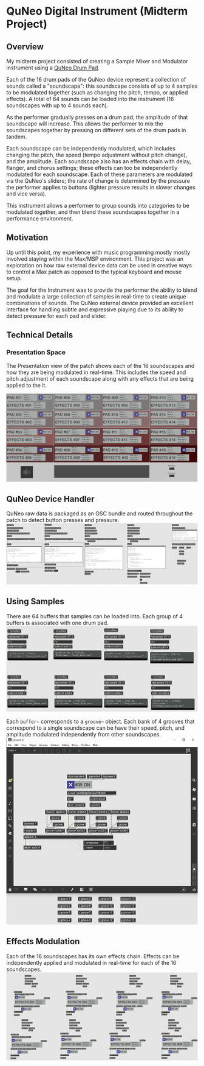 # QuNeo Digital Instrument (Midterm Project)

## Overview

My midterm project consisted of creating a Sample Mixer and Modulator instrument using a [QuNeo Drum Pad](https://www.keithmcmillen.com/products/quneo/).

Each of the 16 drum pads of the QuNeo device represent a collection of sounds called a "soundscape": this soundscape consists of up to 4 samples to be modulated together (such as changing the pitch, tempo, or applied effects). A total of 64 sounds can be loaded into the instrument (16 soundscapes with up to 4 sounds each).

As the performer gradually presses on a drum pad, the amplitude of that soundscape will increase. This allows the performer to mix the soundscapes together by pressing on different sets of the drum pads in tandem.

Each soundscape can be independently modulated, which includes changing the pitch, the speed (tempo adjustment without pitch change), and the amplitude. Each soundscape also has an effects chain with delay, flanger, and chorus settings; these effects can too be independently modulated for each soundscape. Each of these parameters are modulated via the QuNeo's sliders; the rate of change is determined by the pressure the performer applies to buttons (lighter pressure results in slower changes and vice versa).

This instrument allows a performer to group sounds into categories to be modulated together, and then blend these soundscapes together in a performance environment.

## Motivation

Up until this point, my experience with music programming mostly mostly involved staying within the Max/MSP environment. This project was an exploration on how raw external device data can be used in creative ways to control a Max patch as opposed to the typical keyboard and mouse setup.

The goal for the Instrument was to provide the performer the ability to blend and modulate a large collection of samples in real-time to create unique combinations of sounds. The QuNeo external device provided an excellent interface for handling subtle and expressive playing due to its ability to detect pressure for each pad and slider.

## Technical Details

### Presentation Space

The Presentation view of the patch shows each of the 16 soundscapes and how they are being modulated in real-time. This includes the speed and pitch adjustment of each soundscape along with any effects that are being applied to the it.

![presentation](../media/midterm/main-presentation.PNG)

## QuNeo Device Handler

QuNeo raw data is packaged as an OSC bundle and routed throughout the patch to detect button presses and pressure.
![quneo](../media/midterm/quneo-handler.PNG)

## Using Samples

There are 64 buffers that samples can be loaded into. Each group of 4 buffers is associated with one drum pad.
![buffer](../media/midterm/buffer-handler.PNG)

Each `buffer~` corresponds to a `groove~` object. Each bank of 4 grooves that correspond to a single soundscape can be have their speed, pitch, and amplitude modulated independently from other soundscapes.
![groove](../media/midterm/groove-handler.PNG)

## Effects Modulation

Each of the 16 soundscapes has its own effects chain. Effects can be independently applied and modulated in real-time for each of the 16 soundscapes.
![effects](../media/midterm/effects-handlers.PNG)

